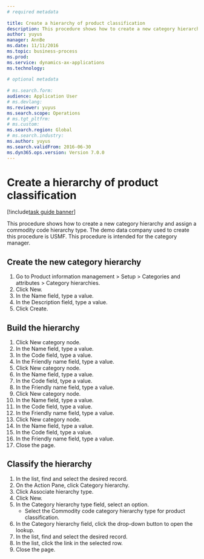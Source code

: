 ```yaml
--- 
# required metadata 
 
title: Create a hierarchy of product classification
description: This procedure shows how to create a new category hierarchy and assign a commodity code hierarchy type. 
author: yuyus
manager: AnnBe 
ms.date: 11/11/2016
ms.topic: business-process 
ms.prod:  
ms.service: dynamics-ax-applications 
ms.technology:  
 
# optional metadata 
 
# ms.search.form:   
audience: Application User 
# ms.devlang:  
ms.reviewer: yuyus
ms.search.scope: Operations 
# ms.tgt_pltfrm:  
# ms.custom:  
ms.search.region: Global
# ms.search.industry: 
ms.author: yuyus
ms.search.validFrom: 2016-06-30 
ms.dyn365.ops.version: Version 7.0.0 
---
```

# Create a hierarchy of product classification

[!include[task guide banner](../../includes/task-guide-banner.md)]

This procedure shows how to create a new category hierarchy and assign a commodity code hierarchy type. The demo data company used to create this procedure is USMF. This procedure is intended for the category manager.


## Create the new category hierarchy
1. Go to Product information management > Setup > Categories and attributes > Category hierarchies.
2. Click New.
3. In the Name field, type a value.
4. In the Description field, type a value.
5. Click Create.

## Build the hierarchy
1. Click New category node.
2. In the Name field, type a value.
3. In the Code field, type a value.
4. In the Friendly name field, type a value.
5. Click New category node.
6. In the Name field, type a value.
7. In the Code field, type a value.
8. In the Friendly name field, type a value.
9. Click New category node.
10. In the Name field, type a value.
11. In the Code field, type a value.
12. In the Friendly name field, type a value.
13. Click New category node.
14. In the Name field, type a value.
15. In the Code field, type a value.
16. In the Friendly name field, type a value.
17. Close the page.

## Classify the hierarchy
1. In the list, find and select the desired record.
2. On the Action Pane, click Category hierarchy.
3. Click Associate hierarchy type.
4. Click New.
5. In the Category hierarchy type field, select an option.
    * Select the Commodity code category hierarchy type for product classification.  
6. In the Category hierarchy field, click the drop-down button to open the lookup.
7. In the list, find and select the desired record.
8. In the list, click the link in the selected row.
9. Close the page.

